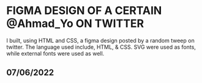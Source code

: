 # FIGMA DESIGN OF A CERTAIN @Ahmad_Yo ON TWITTER

I built, using HTML and CSS, a figma design posted by a random tweep on twitter. The language used include, HTML, & CSS.
SVG were used as fonts, while external fonts were used as well.


## 07/06/2022